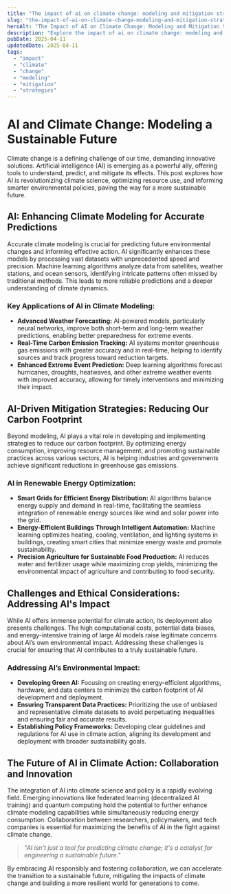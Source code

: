 ```yaml
---
title: "The impact of ai on climate change: modeling and mitigation strategies"
slug: "the-impact-of-ai-on-climate-change-modeling-and-mitigation-strategies"
heroAlt: "The Impact of AI on Climate Change: Modeling and Mitigation Strategies visual cover image"
description: "Explore the impact of ai on climate change: modeling and mitigation strategies in this detailed guide, offering insights, strategies, and practical tips to enhance your understanding and application of the topic."
pubDate: 2025-04-11
updatedDate: 2025-04-11
tags:
  - "impact"
  - "climate"
  - "change"
  - "modeling"
  - "mitigation"
  - "strategies"
---
```

# AI and Climate Change: Modeling a Sustainable Future

Climate change is a defining challenge of our time, demanding innovative solutions. Artificial intelligence (AI) is emerging as a powerful ally, offering tools to understand, predict, and mitigate its effects. This post explores how AI is revolutionizing climate science, optimizing resource use, and informing smarter environmental policies, paving the way for a more sustainable future.

## AI: Enhancing Climate Modeling for Accurate Predictions

Accurate climate modeling is crucial for predicting future environmental changes and informing effective action. AI significantly enhances these models by processing vast datasets with unprecedented speed and precision. Machine learning algorithms analyze data from satellites, weather stations, and ocean sensors, identifying intricate patterns often missed by traditional methods. This leads to more reliable predictions and a deeper understanding of climate dynamics.

### Key Applications of AI in Climate Modeling:

*   **Advanced Weather Forecasting:** AI-powered models, particularly neural networks, improve both short-term and long-term weather predictions, enabling better preparedness for extreme events.
*   **Real-Time Carbon Emission Tracking:** AI systems monitor greenhouse gas emissions with greater accuracy and in real-time, helping to identify sources and track progress toward reduction targets.
*   **Enhanced Extreme Event Prediction:** Deep learning algorithms forecast hurricanes, droughts, heatwaves, and other extreme weather events with improved accuracy, allowing for timely interventions and minimizing their impact.

## AI-Driven Mitigation Strategies: Reducing Our Carbon Footprint

Beyond modeling, AI plays a vital role in developing and implementing strategies to reduce our carbon footprint. By optimizing energy consumption, improving resource management, and promoting sustainable practices across various sectors, AI is helping industries and governments achieve significant reductions in greenhouse gas emissions.

### AI in Renewable Energy Optimization:

*   **Smart Grids for Efficient Energy Distribution:** AI algorithms balance energy supply and demand in real-time, facilitating the seamless integration of renewable energy sources like wind and solar power into the grid.
*   **Energy-Efficient Buildings Through Intelligent Automation:** Machine learning optimizes heating, cooling, ventilation, and lighting systems in buildings, creating smart cities that minimize energy waste and promote sustainability.
*   **Precision Agriculture for Sustainable Food Production:** AI reduces water and fertilizer usage while maximizing crop yields, minimizing the environmental impact of agriculture and contributing to food security.

## Challenges and Ethical Considerations: Addressing AI's Impact

While AI offers immense potential for climate action, its deployment also presents challenges. The high computational costs, potential data biases, and energy-intensive training of large AI models raise legitimate concerns about AI’s own environmental impact. Addressing these challenges is crucial for ensuring that AI contributes to a truly sustainable future.

### Addressing AI’s Environmental Impact:

*   **Developing Green AI:** Focusing on creating energy-efficient algorithms, hardware, and data centers to minimize the carbon footprint of AI development and deployment.
*   **Ensuring Transparent Data Practices:** Prioritizing the use of unbiased and representative climate datasets to avoid perpetuating inequalities and ensuring fair and accurate results.
*   **Establishing Policy Frameworks:** Developing clear guidelines and regulations for AI use in climate action, aligning its development and deployment with broader sustainability goals.

## The Future of AI in Climate Action: Collaboration and Innovation

The integration of AI into climate science and policy is a rapidly evolving field. Emerging innovations like federated learning (decentralized AI training) and quantum computing hold the potential to further enhance climate modeling capabilities while simultaneously reducing energy consumption. Collaboration between researchers, policymakers, and tech companies is essential for maximizing the benefits of AI in the fight against climate change.

> *"AI isn't just a tool for predicting climate change; it's a catalyst for engineering a sustainable future."*

By embracing AI responsibly and fostering collaboration, we can accelerate the transition to a sustainable future, mitigating the impacts of climate change and building a more resilient world for generations to come.